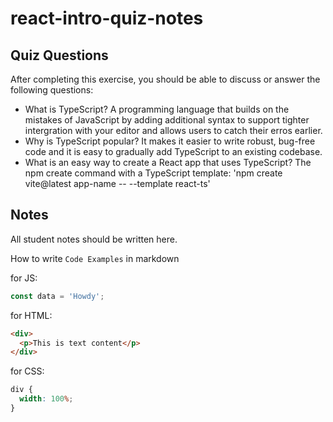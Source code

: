 # react-intro-quiz-notes

## Quiz Questions

After completing this exercise, you should be able to discuss or answer the following questions:

- What is TypeScript?
  A programming language that builds on the mistakes of JavaScript by adding additional syntax to support tighter intergration with your editor and allows users to catch their erros earlier.
- Why is TypeScript popular?
  It makes it easier to write robust, bug-free code and it is easy to gradually add TypeScript to an existing codebase.
- What is an easy way to create a React app that uses TypeScript?
  The npm create command with a TypeScript template: 'npm create vite@latest app-name -- --template react-ts'

## Notes

All student notes should be written here.

How to write `Code Examples` in markdown

for JS:

```javascript
const data = 'Howdy';
```

for HTML:

```html
<div>
  <p>This is text content</p>
</div>
```

for CSS:

```css
div {
  width: 100%;
}
```
